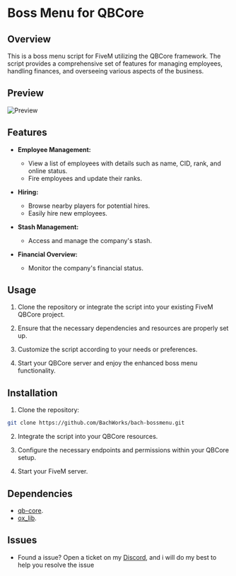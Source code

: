 # Boss Menu for QBCore

## Overview

This is a boss menu script for FiveM utilizing the QBCore framework. The script provides a comprehensive set of features for managing employees, handling finances, and overseeing various aspects of the business.

## Preview

![Preview](https://cdn.discordapp.com/attachments/1158487979929653338/1176150580876550275/image.png?ex=656dd296&is=655b5d96&hm=775fb6051b199327cd0f5252a98ec05a295a3737c23e73e7f682195339c974db&)

## Features

- **Employee Management:**
  - View a list of employees with details such as name, CID, rank, and online status.
  - Fire employees and update their ranks.

- **Hiring:**
  - Browse nearby players for potential hires.
  - Easily hire new employees.

- **Stash Management:**
  - Access and manage the company's stash.

- **Financial Overview:**
  - Monitor the company's financial status.
  <!-- - View transactions and perform money-related actions. -->

## Usage

1. Clone the repository or integrate the script into your existing FiveM QBCore project.

2. Ensure that the necessary dependencies and resources are properly set up.

3. Customize the script according to your needs or preferences.

4. Start your QBCore server and enjoy the enhanced boss menu functionality.

## Installation

1. Clone the repository:

```bash
git clone https://github.com/BachWorks/bach-bossmenu.git
```

2. Integrate the script into your QBCore resources.

3. Configure the necessary endpoints and permissions within your QBCore setup.

4. Start your FiveM server.

## Dependencies

- [qb-core](https://github.com/qbcore-framework/qb-core).
- [ox_lib](https://github.com/overextended/ox_lib).

## Issues
- Found a issue? Open a ticket on my [Discord](https://discord.gg/syAXRWAgTv), and i will do my best to help you resolve the issue
